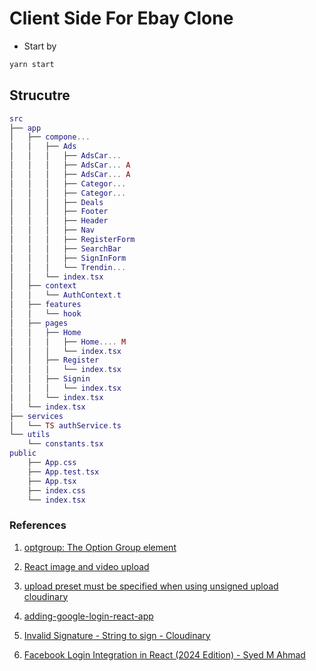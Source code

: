 # Client Side For Ebay Clone

- Start by

```bash
yarn start
```

## Strucutre

```lua
src
├── app
│   ├── compone...
│   │   ├── Ads
│   │   │   ├── AdsCar...
│   │   │   ├── AdsCar... A
│   │   │   ├── AdsCar... A
│   │   │   ├── Categor...
│   │   │   ├── Categor...
│   │   │   ├── Deals
│   │   │   ├── Footer
│   │   │   ├── Header
│   │   │   ├── Nav
│   │   │   ├── RegisterForm
│   │   │   ├── SearchBar
│   │   │   ├── SignInForm
│   │   │   └── Trendin...
│   │   └── index.tsx
│   ├── context
│   │   └── AuthContext.t
│   ├── features
│   │   └── hook
│   ├── pages
│   │   ├── Home
│   │   │   ├── Home.... M
│   │   │   └── index.tsx
│   │   ├── Register
│   │   │   └── index.tsx
│   │   ├── Signin
│   │   │   └── index.tsx
│   │   └── index.tsx
│   └── index.tsx
├── services
│   └── TS authService.ts
└── utils
    └── constants.tsx
public
    ├── App.css
    ├── App.test.tsx
    ├── App.tsx
    ├── index.css
    └── index.tsx
```

### References

1. [optgroup: The Option Group element](https://developer.mozilla.org/en-US/docs/Web/HTML/Element/optgroup)

2. [React image and video upload](https://cloudinary.com/documentation/react_image_and_video_upload)

3. [upload preset must be specified when using unsigned upload cloudinary](https://stackoverflow.com/questions/62957684/upload-preset-must-be-specified-when-using-unsigned-upload-cloudinary)

4. [adding-google-login-react-app](https://blog.logrocket.com/guide-adding-google-login-react-app/)

5. [Invalid Signature - String to sign - Cloudinary](https://support.cloudinary.com/hc/en-us/community/posts/360010327340-Invalid-Signature-String-to-sign)

6. [Facebook Login Integration in React (2024 Edition) - Syed M Ahmad](https://medium.com/@syedmahmad/login-with-facebook-meta-in-react-app-88efb7a9fc0a)
